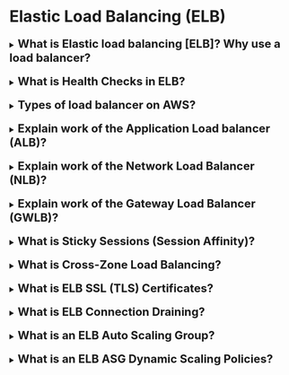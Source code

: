 <h1>Elastic Load Balancing (ELB)</h1>

[//]:# (What is Elastic load balancing [ELB]?)

<details>
    <summary>
        <b><big><big>
            What is Elastic load balancing [ELB]? Why use a load balancer?
        </big></big></b>
    </summary>

Elastic Load Balancer is a managed load balancer.
It helps balance traffic between several downstream instances (for example EC2)

**Advantages**
- Distribute the load among multiple slave instances
- Provide a single point of access (DNS) for your application.
- Work seamlessly with downstream instances.
- Regularly check the performance (heilchecks) of your copies.
- Separates public traffic from private (giving priority to private)
- Integrated and works with other AWS services as needed
  (EC2, EC2 Auto Scaling Groups, Amazon ECS)

</details>
<br>

[//]:# (What is Health Checks in ELB?)

<details>
    <summary>
        <b><big><big>
            What is Health Checks in ELB?
        </big></big></b>
    </summary>

Health checks are critical for load balancers.
They allow the load balancer to know which instances it is forwarding traffic to.

Health check is performed per port and route (/health is general)
If the response is not 200 (OK), the instance is faulty.
And the traffic stops for this instance and is distributed further

</details>
<br>

[//]:# (Types of load balancer on AWS?)

<details>
    <summary>
        <b><big><big>
            Types of load balancer on AWS?
        </big></big></b>
    </summary>

**There are 4 types of load balancers**

1) **Classic Load Balancer (CLB)** (v1 - old generation) - 2009
   HTTP, HTTPS, TCP, SSL (TCP Secure)

2) **Application Load Balancer (ALB)** (v2 - new generation) - 2016
   HTTP, HTTPS, websocket

3) **Network Load Balancer (NLB)** (v2 - new generation) - 2017
   TCP, TLS (TCP Secure), UDP

4) **Gateway Load Balancer (GWLB)** - 2020
   Operates at Layer 3 (Network Layer) – IP Protocol

</details>
<br>

[//]:# (Explain work of the ALB?)

<details>
    <summary>
        <b><big><big>
            Explain work of the Application Load balancer (ALB)?
        </big></big></b>
    </summary>

Application Load Balancer (v2)

It is now possible to combine instances into groups to which ALB will be routed
using certain rules

**Routing rules:**
- Route based on URL path (example.com/users and example.com/posts).
- Routing based on hostname in URL (one.example.com and other.example.com)
- Routing based on query string, headers (example.com/users?id=123&order=false)
- ALBs are great for microservices and container-based applications.
  (example: Docker and Amazon ECS)
- Has a port mapping feature to forward to a dynamic port in ECS.

**What you should pay close attention to**

Services that process a request coming from a client (and distributed using ALB)
do not see the user's end host because ALB moves this information into headers
request

- The true client IP is inserted into the **X-Forwarded-For** header
- Port **X-Forwarded-Port**
- Proto* **X-Forwarded-Proto**

</details>
<br>

[//]:# (Explain work of the NLB?)

<details>
    <summary>
        <b><big><big>
            Explain work of the Network Load Balancer (NLB)?
        </big></big></b>
    </summary>

Network load balancers (layer 4) allow you to:
- Redirect TCP and UDP traffic to your instances.
- Process millions of requests per second
- Lower latency ~100ms (compared to 400ms for ALB)
- NLB has one static IP address per Availability Zone
  and supports the assignment of elastic IP addresses.
  (useful for whitelisting specific IP addresses)
- NLB is used for maximum performance, TCP or UDP traffic.
- Not included in the AWS Free Tier.

TCP and HTTP hosts are used as redirection masks (TCP + Rules)

NLB also connects to groups waiting for it, namely:
- to a group of EC2 machines (grouped by their names)
- to a group of machines united by a group of private IPs
- to enabled ALB

</details>
<br>

[//]:# (Explain work of the GWLB?)

<details>
    <summary>
        <b><big><big>
            Explain work of the Gateway Load Balancer (GWLB)?
        </big></big></b>
    </summary>

GWLB is useful to us if we need it before the end point (Ec2)
will receive a request from the user, additionally pass it through third-party
proxy instances (ec2). This could be a security check, targetint, security, etc.

![](https://d2908q01vomqb2.cloudfront.net/5b384ce32d8cdef02bc3a139d4cac0a22bb029e8/2021/07/08/Screen-Shot-2021-07-08-at-12.39.00-PM.png)

</details>
<br>

[//]:# (What is Sticky Sessions [Session Affinity]?)

<details>
    <summary>
        <b><big><big>
            What is Sticky Sessions (Session Affinity)?
        </big></big></b>
    </summary>

AWS ELB offers the ability to implement stickiness so that
the same client is always redirected to the same
instance** behind load balancer

- This works for CLB and ALB
- the system is implemented through the “Cookie” used for sticking,
  having an expiration date that you control

**Enabling stickiness may cause imbalanced loading of EC2 server instances**

**Cookies are divided into two types**
1) Application Based Cookies
  - Can include any custom attributes required by the application.
  - The cookie name must be specified individually for each target group.
    (This means that if the user somehow ends up in a different target group,
    prescribed cookies may not work)
  - Do not use AWSALB, AWSALBAPP or AWSALBTG (reserved for ELB use).

2) Duration based cookies
  - Cookie created by the load balancer.
  - Cookie name: AWSALB for ALB, AWSELB for CLB.

</details>
<br>

[//]:# (What is Cross-Zone Load Balancing?)

<details>
    <summary>
        <b><big><big>
            What is Cross-Zone Load Balancing?
        </big></big></b>
    </summary>

**With Cross-zone load balancing:**
- each load balancer instance is distributed evenly
  in all registered copies in all AZ
  (This means that if there are 2 zones (A and B) and 2 EC2 are running in zone A, and 10 in B.
  And the load on the zones from the client is distributed in half (50/50), then regardless of this
  all instances in all zones will participate in balancing)

![](https://docs.aws.amazon.com/elasticloadbalancing/latest/userguide/images/cross_zone_load_balancing_enabled.png)

**Without load balancing between zones:**
- Requests are distributed across instances only within the zone
  (i.e. from the situation above. 50% load on zone A where 2 ec2 will be divided only between instances
  in this AZ 25/25)

</details>
<br>

[//]:# (What is ELB SSL Certificates?)

<details>
    <summary>
        <b><big><big>
            What is ELB SSL (TLS) Certificates?
        </big></big></b>
    </summary>

**The SSL certificate allows traffic between your clients and the load balancer
be encrypted during transmission (in-flight encryption)**
- SSL refers to the secure sockets layer used to encrypt connections.
- TLS refers to Transport Layer Security which is a newer version.
- TLS certificates are mostly used nowadays, but people still call them SSL.
- Public SSL certificates are issued by CA Certificate Authorities.
- SSL certificates have an expiration date (set by you) and must be renewed
- You can manage certificates using ACM (AWS Certificate Manager).
- Clients can use SNI (Server Name Indicator),
  to specify the hostname they are accessing.

**Server Name Indication (SNI)**
- SNI solves the problem of loading multiple SSL certificates onto one web server
  (to serve multiple websites).
- This is a "newer" protocol that requires the client
  specified the hostname of the target server in the initial SSL call
  After this, the server will find the correct certificate or return the default certificate
- (**NOTE**) Works only for ALB and NLB (new generations), CloudFront

Therefore, if we need multi-certificates to access several resources
- Multiple CLBs must be used for multiple hostnames with multiple SSL certificates.
- For new versions of ELB, Server Name Indication (SNI) is used

![](https://miro.medium.com/max/1400/1*wV9ShOOD95MMyXE2fzZ6Lg.png)

</details>
<br>

[//]:# (What is ELB Connection Draining?)

<details>
    <summary>
        <b><big><big>
            What is ELB Connection Draining?
        </big></big></b>
    </summary>

Titles:
- Connection Draining - if it is a CLB
- Deregistration Delay - if it is ALB or NLB

This feature represents **time to complete "in-flight queries"** while
the instance is deregistered or is inoperative. Those. in case what time is ELB
necessary in order to understand that the final service is not available and send requests
to a new ec2 instance.

This variable can be set from 1 to 3600 seconds (300 (5 minutes) is the default. 0 is disabled)

If the site requires a fast response, the threshold is set to a low value
(for example 30 seconds).

</details>
<br>

[//]:# (What is an ELB Auto Scaling Group?)

<details>
    <summary>
        <b><big><big>
            What is an ELB Auto Scaling Group?
        </big></big></b>
    </summary>

**Auto Scaling Group (ASG) Goal:**
- Scaling up (adding EC2 instances) to accommodate increased workload.
- Scaling (removing EC2 instances) according to the reduced load.
- Making sure we have a minimum and maximum number of EC2 instances running.
- Automatically register new instances with the load balancer.
- Re-creation of an EC2 instance if the previous instance terminates
  (for example, if it is inoperative).

**A very cool feature is to scale ASG based on CloudWatch alarms**
- The alarm monitors a metric (such as a CPU average or a custom metric).
- Metrics such as average CPU utilization are calculated for all ASG instances.
- Based on alarm:
  - You can increase the maximum number of instances
  - You can reduce the maximum number of instances

</details>
<br>

[//]:# (What is an ELB Auto Scaling Group?)

<details>
    <summary>
        <b><big><big>
            What is an ELB ASG Dynamic Scaling Policies?
        </big></big></b>
    </summary>

Auto Scaling Groups - **Dynamic Scaling Policies**
- The simplest and easiest to configure instance expansion policies for ASG
  - For example
    - When a CloudWatch alarm is triggered (eg CPU > 70%), add 2 units.
    - When a CloudWatch alarm is triggered (e.g. CPU < 30%), remove 1
  - There are also planned actions
    - Increase at 3.00 decrease at 13.00
  - Allow for scaling based on known usage patterns.
    - Increase minimum capacity to 10 at 5:00 pm on Fridays.

There is also a function **predictive scaling**
- Based on these ASG and ELB performance metrics, you can create 
a policy taking into account the load forecast

**Good indicators for scaling**
- CPUUtilization: Average CPU utilization. use in your instances
- RequestCountPerTarget: to make sure the number of requests on EC2 instances is stable
- Average network input/output (if your application is network bound)
- Any custom metric (that you obtained using CloudWatch)

**After scaling, a cool-down period is triggered (default 300 seconds)**.
During the recovery period, ASG will not start or stop additional
instances (so that the metrics stabilize)

</details>
<br>
